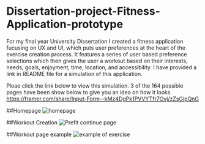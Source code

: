 # Dissertation-project-Fitness-Application-prototype
For my final year University Dissertation I created a fitness application fucusing on UX and UI, which puts user preferences at the heart of the exercise creation process. It features a series of user based preference selections which then gives the user a workout based on their interests, needs, goals, enjoyment, time, location, and accessibility. I have provided a link in README file for a simulation of this application.

Pleae click the link below to view this simulation. 3 of the 164 possible pages have been show below to give you an idea on how it looks
https://framer.com/share/Input-Form--kMz4DgPk1PVVYTfr7Ovj/zZsGipQnG

##Homepage
![homepage](https://user-images.githubusercontent.com/32672628/136953132-a8893ade-beb2-4962-9953-3c6a9b6efd51.JPG)

##Workout Creation
![Prefit continue page](https://user-images.githubusercontent.com/32672628/136953255-d8a8131f-8793-437d-97f7-bb43fe1173bc.JPG)


##Workout page example
![example of exercise](https://user-images.githubusercontent.com/32672628/136953320-22b95f99-9081-4634-ae9a-02dce9e147fe.JPG)
